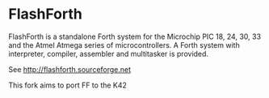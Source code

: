 FlashForth
==========

FlashForth is a standalone Forth system for the Microchip PIC 18, 24, 30, 33 and the Atmel Atmega series of microcontrollers.
A Forth system with interpreter, compiler, assembler and multitasker is provided.

See http://flashforth.sourceforge.net

This fork aims to port FF to the K42
